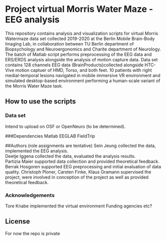 # Project virtual Morris Water Maze - EEG analysis

This repository contains analysis and visualization scripts for virtual Morris Watermaze data set
collected 2019-2020 at the Berlin Mobile Brain-Body Imaging Lab, 
in collaboration between TU Berlin department of Biopsychology and Neuroergonomics and Charite department of Neurology.
The batch of Matlab script performs preprocessing of the EEG data and ERS/ERDS analysis alongside the analysis of motion capture data.
Data set contains 128 channels EEG data (BrainProducts)collected alongside HTC-Vive motion captuer of HMD, Torso, and both feet.
10 patients with right medial-temporal lesions navigated in mobile immersive VR environment and simulated desktop-based environment 
performing a human-scale variant of the Morris Water Maze task.


## How to use the scripts

### Data set
Intend to upload on OSF or OpenNeuro (to be determined).  

###Dependencies
Matlab 
EEGLAB
FieldTrip



##Authors (role assignments are tentative)
Sein Jeung collected the data, implemented the EEG analysis.  
Deetje Iggena collected the data, evaluated the analysis results.  
Partizia Maier supported data collection and provided theoretical feedback. 
Berrak Hosgoren supported EEG preprocessing and initial evaluation of data quality. 
Christoph Ploner, Carsten Finke, Klaus Gramann supervised the project, were involved in conception of the project as well as provided theoretical feedback. 

### Acknowledgements
Tore Knabe implemented the virtual environment 
Funding agencies etc?



## License
For now the repo is private